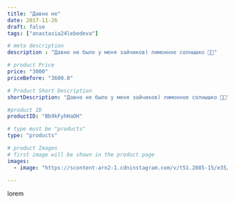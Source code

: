 ```yaml
---
title: "Давно не"
date: 2017-11-26
draft: false
tags: ["anastasia24lebedeva"]

# meta description
description : "Давно не было у меня зайчиков) лимонное солнышко 🌻🐇"

# product Price
price: "3000"
priceBefore: "3600.0"

# Product Short Description
shortDescription: "Давно не было у меня зайчиков) лимонное солнышко 🌻🐇"

#product ID
productID: "Bb9kFyhHaOH"

# type must be "products"
type: "products"

# product Images
# first image will be shown in the product page
images:
  - image: "https://scontent-arn2-1.cdninstagram.com/v/t51.2885-15/e35/23966997_1962513920655283_9214780684923568128_n.jpg?se=8&tp=1&_nc_ht=scontent-arn2-1.cdninstagram.com&_nc_cat=107&_nc_ohc=v5jLdAEbj7sAX-gDZbL&ccb=7-4&oh=c99e740683bb0b6e2ce995f353194a48&oe=60843D01&ig_cache_key=MTY1NjYzODk2NTQ1NjY3NTcxOQ%3D%3D.2-ccb7-4"

---
```

lorem
